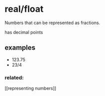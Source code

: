 # real/float

Numbers that can be represented as fractions.

has decimal points

## examples
- 123.75
- 23/4

### related:
[[representing numbers]]
